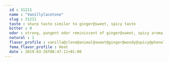 ```yaml
---
  id : 31211
  name : "Vanillylacetone"
  slug : 31211
  taste : sharp taste similar to ginger@sweet, spicy taste
  bitter : 0
  odor : strong, pungent odor reminiscent of ginger@sweet, spicy aroma
  natural : 1
  flavor_profile : vanilla@clove@animal@sweet@ginger@woody@spicy@phenolic
  fema_flavor_profile : Heat
  date : 2019-03-26T08:47:11+01:00
---
```



